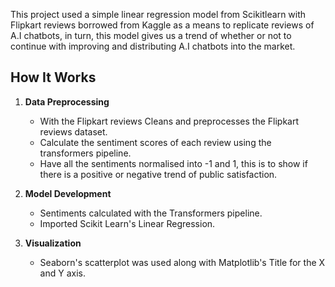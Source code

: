 This project used a simple linear regression model from Scikitlearn with Flipkart reviews borrowed from Kaggle as a means to replicate reviews of A.I chatbots, in turn, this model gives us a trend of whether or not to continue with improving and distributing A.I chatbots into the market.

## How It Works  

1. **Data Preprocessing**  
   - With the Flipkart reviews Cleans and preprocesses the Flipkart reviews dataset.
   - Calculate the sentiment scores of each review using the transformers pipeline.
   - Have all the sentiments normalised into -1 and 1, this is to show if there is a positive or negative trend of public satisfaction.

2. **Model Development**  
   - Sentiments calculated with the Transformers pipeline.
   - Imported Scikit Learn's Linear Regression.

3. **Visualization**  
   - Seaborn's scatterplot was used along with Matplotlib's Title for the X and Y axis.
